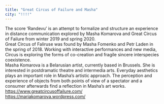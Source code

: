 ```yaml
---
title: "Great Circus of Failure and Masha"
city: "!!!!"
---
```


The score ‘Randevu’ is an attempt to formalize and structure an experience in distance communication explored by Masha Komarova and Great Circus of Failure from winter 2019 and spring 2020.  
Great Circus of Faliruse was found by Masha Fomenko and Petr Laden in the spring of 2018. Working with interactive performances and new media, Circus is exploring the forms of co-creation and fragile sincere interspecies coexistence.  
Masha Komarova is a Belarusian artist, currently based in Brussels. She is interested in postdramatic theatre and intermedia arts. Everyday aesthetics plays an important role in Masha’s artistic approach. The perception and experience of objects from both points of view of a spectator and a consumer afterwards find a reflection in Masha’s art works.
https://www.greatcircusoffailure.com/  
https://mariakomarova.wordpress.com/ 
